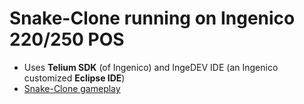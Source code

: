 # Snake-Clone running on Ingenico 220/250 POS
* Uses **Telium SDK** (of Ingenico) and IngeDEV IDE (an Ingenico customized **Eclipse IDE**)
* [Snake-Clone gameplay](https://www.youtube.com/watch?v=T1Z9uBWw0vA)
